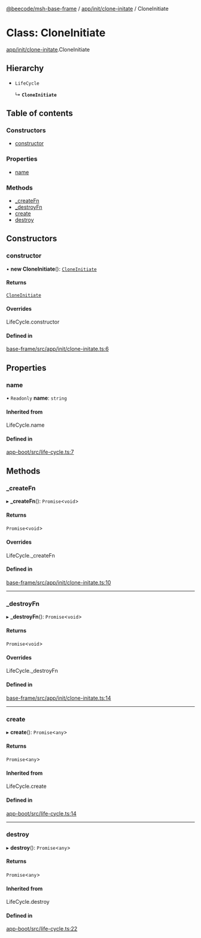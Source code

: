 [@beecode/msh-base-frame](../README.md) / [app/init/clone-initate](../modules/app_init_clone_initate.md) / CloneInitiate

# Class: CloneInitiate

[app/init/clone-initate](../modules/app_init_clone_initate.md).CloneInitiate

## Hierarchy

- `LifeCycle`

  ↳ **`CloneInitiate`**

## Table of contents

### Constructors

- [constructor](app_init_clone_initate.CloneInitiate.md#constructor)

### Properties

- [name](app_init_clone_initate.CloneInitiate.md#name)

### Methods

- [\_createFn](app_init_clone_initate.CloneInitiate.md#_createfn)
- [\_destroyFn](app_init_clone_initate.CloneInitiate.md#_destroyfn)
- [create](app_init_clone_initate.CloneInitiate.md#create)
- [destroy](app_init_clone_initate.CloneInitiate.md#destroy)

## Constructors

### constructor

• **new CloneInitiate**(): [`CloneInitiate`](app_init_clone_initate.CloneInitiate.md)

#### Returns

[`CloneInitiate`](app_init_clone_initate.CloneInitiate.md)

#### Overrides

LifeCycle.constructor

#### Defined in

[base-frame/src/app/init/clone-initate.ts:6](https://github.com/beecode-rs/msh-base-frame/blob/20a571f/src/app/init/clone-initate.ts#L6)

## Properties

### name

• `Readonly` **name**: `string`

#### Inherited from

LifeCycle.name

#### Defined in

[app-boot/src/life-cycle.ts:7](https://github.com/beecode-rs/msh-app-boot/blob/ff89a8e/src/life-cycle.ts#L7)

## Methods

### \_createFn

▸ **_createFn**(): `Promise`\<`void`\>

#### Returns

`Promise`\<`void`\>

#### Overrides

LifeCycle.\_createFn

#### Defined in

[base-frame/src/app/init/clone-initate.ts:10](https://github.com/beecode-rs/msh-base-frame/blob/20a571f/src/app/init/clone-initate.ts#L10)

___

### \_destroyFn

▸ **_destroyFn**(): `Promise`\<`void`\>

#### Returns

`Promise`\<`void`\>

#### Overrides

LifeCycle.\_destroyFn

#### Defined in

[base-frame/src/app/init/clone-initate.ts:14](https://github.com/beecode-rs/msh-base-frame/blob/20a571f/src/app/init/clone-initate.ts#L14)

___

### create

▸ **create**(): `Promise`\<`any`\>

#### Returns

`Promise`\<`any`\>

#### Inherited from

LifeCycle.create

#### Defined in

[app-boot/src/life-cycle.ts:14](https://github.com/beecode-rs/msh-app-boot/blob/ff89a8e/src/life-cycle.ts#L14)

___

### destroy

▸ **destroy**(): `Promise`\<`any`\>

#### Returns

`Promise`\<`any`\>

#### Inherited from

LifeCycle.destroy

#### Defined in

[app-boot/src/life-cycle.ts:22](https://github.com/beecode-rs/msh-app-boot/blob/ff89a8e/src/life-cycle.ts#L22)
